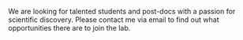 We are looking for talented students and post-docs with a passion for scientific discovery. 
Please contact me via email to find out what opportunities there are to join the lab.